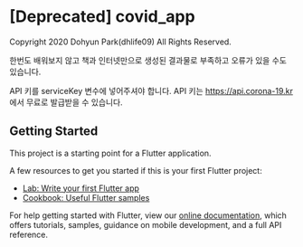 # [Deprecated] covid_app

   Copyright 2020 Dohyun Park(dhlife09) All Rights Reserved.
 
   한번도 배워보지 않고 책과 인터넷만으로 생성된 결과물로 부족하고 오류가 있을 수도 있습니다.
   
   API 키를 serviceKey 변수에 넣어주셔야 합니다. API 키는 https://api.corona-19.kr 에서 무료로 발급받을 수 있습니다.
 
 
 
## Getting Started

This project is a starting point for a Flutter application.

A few resources to get you started if this is your first Flutter project:

- [Lab: Write your first Flutter app](https://flutter.dev/docs/get-started/codelab)
- [Cookbook: Useful Flutter samples](https://flutter.dev/docs/cookbook)

For help getting started with Flutter, view our
[online documentation](https://flutter.dev/docs), which offers tutorials,
samples, guidance on mobile development, and a full API reference.
